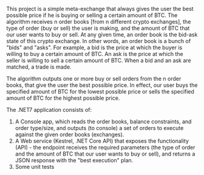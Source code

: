 This project is a simple meta-exchange that always gives the user the best possible price if he is buying or selling a certain amount of BTC. The algorithm receives n order books [from n different crypto exchanges], the type of order (buy or sell) the user is making, and the amount of BTC that our user wants to buy or sell. At any given time, an order book is the bid-ask state of this crypto exchange. In other words, an order book is a bunch of "bids" and "asks". For example, a bid is the price at which the buyer is willing to buy a certain amount of BTC. An ask is the price at which the seller is willing to sell a certain amount of BTC. When a bid and an ask are matched, a trade is made.

The algorithm outputs one or more buy or sell orders from the n order books, that give the user the best possible price. In effect, our user buys the specified amount of BTC for the lowest possible price or sells the specified amount of BTC for the highest possible price.

The .NET7 application consists of:
1. A Console app, which reads the order books, balance constraints, and order type/size, and outputs (to console) a set of orders to execute against the given order books (exchanges).
2. A Web service (Kestrel, .NET Core API) that exposes the functionality (API) - the endpoint receives the required parameters (the type of order and the amount of BTC that our user wants to buy or sell), and returns a JSON response with the "best execution" plan.
3. Some unit tests
